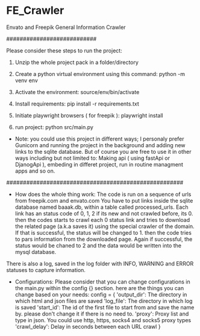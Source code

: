 # FE_Crawler
Envato and Freepik General Information Crawler

###########################


Please consider these steps to run the project: 

1. Unzip the whole project pack in a folder/directory

2. Create a python virtual environment using this command:
	python -m venv env 
	
3. Activate the environment:
	source/env/bin/activate
	
4. Install requirements: 
	pip install -r requirements.txt

5. Initiate playwright browsers ( for freepik ):
	playwright install 

6. run project:
	python src/main.py


* Note: you could use this project in different ways; I personaly prefer 
Gunicorn and running the project in the background and adding new links 
to the sqlite database. But of course you are free to use it in other ways
including but not limited to: Making api ( using fastApi or DjanogApi ), 
embeding in differet project, run in routine managment apps and so on. 




#####################################################

- How does the whole thing work: 
The code is run on a sequence of urls from freepik.com and envato.com
You have to put links inside the sqlite database named baaak.db, within 
a table called processed_urls. Each link has an status code of 0, 1, 2
if its new and not crawled before, its 0. then the codes starts to crawl 
each 0 status link and tries to download the related page (a.k.a saves it)
using the special crawler of the domain. If that is successful, the status 
will be changed to 1. then the code tries to pars information from the downloaded page. Again if successful, the status would be chaned to 2 and the data would be written into the mysql database. 

There is also a log, saved in the log folder with INFO, WARNING and ERROR statuses to capture information. 

- Configurations:
Please consider that you can change configurations in the main.py within the config {} section. 
here are the things you can change based on your needs:
	config = {
        'output_dir':  The directory in which html and json files are saved 
        'log_file': The directory in which log is saved 
        'start_id': The id of the first file to start from and save the name by. please don't change it if there is no need to. 
        'proxy': Proxy list and type in json. You could use http, https, socks4 and socks5 proxy types
        'crawl_delay': Delay in seconds between each URL crawl
    }
